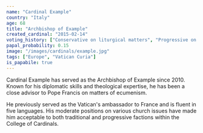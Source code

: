 ```yaml
---
name: "Cardinal Example"
country: "Italy"
age: 68
title: "Archbishop of Example"
created_cardinal: "2015-02-14"
voting_history: ["Conservative on liturgical matters", "Progressive on social issues"]
papal_probability: 0.15
image: "/images/cardinals/example.jpg"
tags: ["Europe", "Vatican Curia"]
is_papabile: true
---
```


Cardinal Example has served as the Archbishop of Example since 2010. Known for his diplomatic skills and theological expertise, he has been a close advisor to Pope Francis on matters of ecumenism.

He previously served as the Vatican's ambassador to France and is fluent in five languages. His moderate positions on various church issues have made him acceptable to both traditional and progressive factions within the College of Cardinals.

